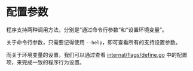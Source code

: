 # 配置参数

程序支持两种调用方法，分别是“通过命令行参数”和“设置环境变量”。

关于命令行参数，只需要记得使用 `--help`，即可查看所有的支持设置参数。

而关于环境变量的设置，我们可以通过查看 [internal/flags/define.go](https://github.com/soulteary/webhook/blob/main/internal/flags/define.go) 中的配置项，来完成一致的程序行为设置。
